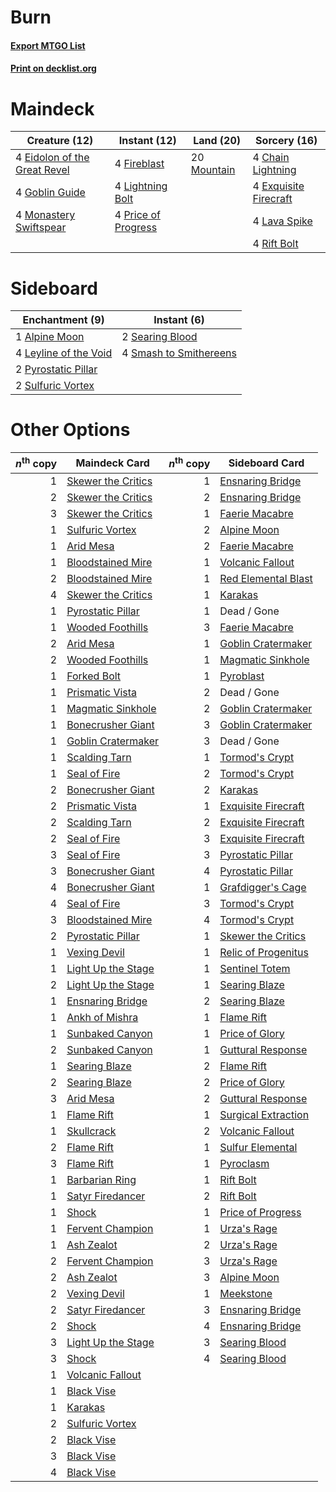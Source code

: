 # Burn

#### [Export MTGO List](../collection/Burn/Burn.txt)
#### [Print on decklist.org](http://decklist.org/?deckmain=4%09Chain%20Lightning%0A4%09Eidolon%20of%20the%20Great%20Revel%0A4%09Exquisite%20Firecraft%0A4%09Fireblast%0A4%09Goblin%20Guide%0A4%09Lava%20Spike%0A4%09Lightning%20Bolt%0A4%09Monastery%20Swiftspear%0A20%09Mountain%0A4%09Price%20of%20Progress%0A4%09Rift%20Bolt&deckside=1%09Alpine%20Moon%0A4%09Leyline%20of%20the%20Void%0A2%09Pyrostatic%20Pillar%0A2%09Searing%20Blood%0A4%09Smash%20to%20Smithereens%0A2%09Sulfuric%20Vortex)
# Maindeck

|                                             Creature (12)                                             |                                         Instant (12)                                         |                                      Land (20)                                       |                                          Sorcery (16)                                          |
|-------------------------------------------------------------------------------------------------------|----------------------------------------------------------------------------------------------|--------------------------------------------------------------------------------------|------------------------------------------------------------------------------------------------|
|4 [Eidolon of the Great Revel](http://gatherer.wizards.com/Pages/Card/Details.aspx?multiverseid=442117)|4 [Fireblast](http://gatherer.wizards.com/Pages/Card/Details.aspx?multiverseid=189239)        |20 [Mountain](http://gatherer.wizards.com/Pages/Card/Details.aspx?multiverseid=439859)|4 [Chain Lightning](http://gatherer.wizards.com/Pages/Card/Details.aspx?multiverseid=446139)    |
|4 [Goblin Guide](http://gatherer.wizards.com/Pages/Card/Details.aspx?multiverseid=425921)              |4 [Lightning Bolt](http://gatherer.wizards.com/Pages/Card/Details.aspx?multiverseid=806)      |                                                                                      |4 [Exquisite Firecraft](http://gatherer.wizards.com/Pages/Card/Details.aspx?multiverseid=398513)|
|4 [Monastery Swiftspear](http://gatherer.wizards.com/Pages/Card/Details.aspx?multiverseid=438706)      |4 [Price of Progress](http://gatherer.wizards.com/Pages/Card/Details.aspx?multiverseid=413683)|                                                                                      |4 [Lava Spike](http://gatherer.wizards.com/Pages/Card/Details.aspx?multiverseid=79084)          |
|                                                                                                       |                                                                                              |                                                                                      |4 [Rift Bolt](http://gatherer.wizards.com/Pages/Card/Details.aspx?multiverseid=426589)          |


# Sideboard

|                                        Enchantment (9)                                         |                                           Instant (6)                                           |
|------------------------------------------------------------------------------------------------|-------------------------------------------------------------------------------------------------|
|1 [Alpine Moon](http://gatherer.wizards.com/Pages/Card/Details.aspx?multiverseid=447264)        |2 [Searing Blood](http://gatherer.wizards.com/Pages/Card/Details.aspx?multiverseid=378483)       |
|4 [Leyline of the Void](http://gatherer.wizards.com/Pages/Card/Details.aspx?multiverseid=107682)|4 [Smash to Smithereens](http://gatherer.wizards.com/Pages/Card/Details.aspx?multiverseid=397795)|
|2 [Pyrostatic Pillar](http://gatherer.wizards.com/Pages/Card/Details.aspx?multiverseid=44290)   |                                                                                                 |
|2 [Sulfuric Vortex](http://gatherer.wizards.com/Pages/Card/Details.aspx?multiverseid=382379)    |                                                                                                 |


# Other Options

|*n*<sup>th</sup> copy|                                        Maindeck Card                                        |*n*<sup>th</sup> copy|                                        Sideboard Card                                        |
|--------------------:|---------------------------------------------------------------------------------------------|--------------------:|----------------------------------------------------------------------------------------------|
|                    1|[Skewer the Critics](http://gatherer.wizards.com/Pages/Card/Details.aspx?multiverseid=457259)|                    1|[Ensnaring Bridge](http://gatherer.wizards.com/Pages/Card/Details.aspx?multiverseid=15866)    |
|                    2|[Skewer the Critics](http://gatherer.wizards.com/Pages/Card/Details.aspx?multiverseid=457259)|                    2|[Ensnaring Bridge](http://gatherer.wizards.com/Pages/Card/Details.aspx?multiverseid=15866)    |
|                    3|[Skewer the Critics](http://gatherer.wizards.com/Pages/Card/Details.aspx?multiverseid=457259)|                    1|[Faerie Macabre](http://gatherer.wizards.com/Pages/Card/Details.aspx?multiverseid=201822)     |
|                    1|[Sulfuric Vortex](http://gatherer.wizards.com/Pages/Card/Details.aspx?multiverseid=382379)   |                    2|[Alpine Moon](http://gatherer.wizards.com/Pages/Card/Details.aspx?multiverseid=447264)        |
|                    1|[Arid Mesa](http://gatherer.wizards.com/Pages/Card/Details.aspx?multiverseid=405092)         |                    2|[Faerie Macabre](http://gatherer.wizards.com/Pages/Card/Details.aspx?multiverseid=201822)     |
|                    1|[Bloodstained Mire](http://gatherer.wizards.com/Pages/Card/Details.aspx?multiverseid=405094) |                    1|[Volcanic Fallout](http://gatherer.wizards.com/Pages/Card/Details.aspx?multiverseid=220512)   |
|                    2|[Bloodstained Mire](http://gatherer.wizards.com/Pages/Card/Details.aspx?multiverseid=405094) |                    1|[Red Elemental Blast](http://gatherer.wizards.com/Pages/Card/Details.aspx?multiverseid=814)   |
|                    4|[Skewer the Critics](http://gatherer.wizards.com/Pages/Card/Details.aspx?multiverseid=457259)|                    1|[Karakas](http://gatherer.wizards.com/Pages/Card/Details.aspx?multiverseid=413782)            |
|                    1|[Pyrostatic Pillar](http://gatherer.wizards.com/Pages/Card/Details.aspx?multiverseid=44290)  |                    1|Dead / Gone                                                                                   |
|                    1|[Wooded Foothills](http://gatherer.wizards.com/Pages/Card/Details.aspx?multiverseid=405116)  |                    3|[Faerie Macabre](http://gatherer.wizards.com/Pages/Card/Details.aspx?multiverseid=201822)     |
|                    2|[Arid Mesa](http://gatherer.wizards.com/Pages/Card/Details.aspx?multiverseid=405092)         |                    1|[Goblin Cratermaker](http://gatherer.wizards.com/Pages/Card/Details.aspx?multiverseid=452853) |
|                    2|[Wooded Foothills](http://gatherer.wizards.com/Pages/Card/Details.aspx?multiverseid=405116)  |                    1|[Magmatic Sinkhole](http://gatherer.wizards.com/Pages/Card/Details.aspx?multiverseid=464084)  |
|                    1|[Forked Bolt](http://gatherer.wizards.com/Pages/Card/Details.aspx?multiverseid=401702)       |                    1|[Pyroblast](http://gatherer.wizards.com/Pages/Card/Details.aspx?multiverseid=4083)            |
|                    1|[Prismatic Vista](http://gatherer.wizards.com/Pages/Card/Details.aspx?multiverseid=464193)   |                    2|Dead / Gone                                                                                   |
|                    1|[Magmatic Sinkhole](http://gatherer.wizards.com/Pages/Card/Details.aspx?multiverseid=464084) |                    2|[Goblin Cratermaker](http://gatherer.wizards.com/Pages/Card/Details.aspx?multiverseid=452853) |
|                    1|[Bonecrusher Giant](http://gatherer.wizards.com/Pages/Card/Details.aspx?multiverseid=473077) |                    3|[Goblin Cratermaker](http://gatherer.wizards.com/Pages/Card/Details.aspx?multiverseid=452853) |
|                    1|[Goblin Cratermaker](http://gatherer.wizards.com/Pages/Card/Details.aspx?multiverseid=452853)|                    3|Dead / Gone                                                                                   |
|                    1|[Scalding Tarn](http://gatherer.wizards.com/Pages/Card/Details.aspx?multiverseid=405107)     |                    1|[Tormod's Crypt](http://gatherer.wizards.com/Pages/Card/Details.aspx?multiverseid=389723)     |
|                    1|[Seal of Fire](http://gatherer.wizards.com/Pages/Card/Details.aspx?multiverseid=185817)      |                    2|[Tormod's Crypt](http://gatherer.wizards.com/Pages/Card/Details.aspx?multiverseid=389723)     |
|                    2|[Bonecrusher Giant](http://gatherer.wizards.com/Pages/Card/Details.aspx?multiverseid=473077) |                    2|[Karakas](http://gatherer.wizards.com/Pages/Card/Details.aspx?multiverseid=413782)            |
|                    2|[Prismatic Vista](http://gatherer.wizards.com/Pages/Card/Details.aspx?multiverseid=464193)   |                    1|[Exquisite Firecraft](http://gatherer.wizards.com/Pages/Card/Details.aspx?multiverseid=398513)|
|                    2|[Scalding Tarn](http://gatherer.wizards.com/Pages/Card/Details.aspx?multiverseid=405107)     |                    2|[Exquisite Firecraft](http://gatherer.wizards.com/Pages/Card/Details.aspx?multiverseid=398513)|
|                    2|[Seal of Fire](http://gatherer.wizards.com/Pages/Card/Details.aspx?multiverseid=185817)      |                    3|[Exquisite Firecraft](http://gatherer.wizards.com/Pages/Card/Details.aspx?multiverseid=398513)|
|                    3|[Seal of Fire](http://gatherer.wizards.com/Pages/Card/Details.aspx?multiverseid=185817)      |                    3|[Pyrostatic Pillar](http://gatherer.wizards.com/Pages/Card/Details.aspx?multiverseid=44290)   |
|                    3|[Bonecrusher Giant](http://gatherer.wizards.com/Pages/Card/Details.aspx?multiverseid=473077) |                    4|[Pyrostatic Pillar](http://gatherer.wizards.com/Pages/Card/Details.aspx?multiverseid=44290)   |
|                    4|[Bonecrusher Giant](http://gatherer.wizards.com/Pages/Card/Details.aspx?multiverseid=473077) |                    1|[Grafdigger's Cage](http://gatherer.wizards.com/Pages/Card/Details.aspx?multiverseid=278452)  |
|                    4|[Seal of Fire](http://gatherer.wizards.com/Pages/Card/Details.aspx?multiverseid=185817)      |                    3|[Tormod's Crypt](http://gatherer.wizards.com/Pages/Card/Details.aspx?multiverseid=389723)     |
|                    3|[Bloodstained Mire](http://gatherer.wizards.com/Pages/Card/Details.aspx?multiverseid=405094) |                    4|[Tormod's Crypt](http://gatherer.wizards.com/Pages/Card/Details.aspx?multiverseid=389723)     |
|                    2|[Pyrostatic Pillar](http://gatherer.wizards.com/Pages/Card/Details.aspx?multiverseid=44290)  |                    1|[Skewer the Critics](http://gatherer.wizards.com/Pages/Card/Details.aspx?multiverseid=457259) |
|                    1|[Vexing Devil](http://gatherer.wizards.com/Pages/Card/Details.aspx?multiverseid=278257)      |                    1|[Relic of Progenitus](http://gatherer.wizards.com/Pages/Card/Details.aspx?multiverseid=174824)|
|                    1|[Light Up the Stage](http://gatherer.wizards.com/Pages/Card/Details.aspx?multiverseid=457251)|                    1|[Sentinel Totem](http://gatherer.wizards.com/Pages/Card/Details.aspx?multiverseid=435404)     |
|                    2|[Light Up the Stage](http://gatherer.wizards.com/Pages/Card/Details.aspx?multiverseid=457251)|                    1|[Searing Blaze](http://gatherer.wizards.com/Pages/Card/Details.aspx?multiverseid=270873)      |
|                    1|[Ensnaring Bridge](http://gatherer.wizards.com/Pages/Card/Details.aspx?multiverseid=15866)   |                    2|[Searing Blaze](http://gatherer.wizards.com/Pages/Card/Details.aspx?multiverseid=270873)      |
|                    1|[Ankh of Mishra](http://gatherer.wizards.com/Pages/Card/Details.aspx?multiverseid=598)       |                    1|[Flame Rift](http://gatherer.wizards.com/Pages/Card/Details.aspx?multiverseid=22290)          |
|                    1|[Sunbaked Canyon](http://gatherer.wizards.com/Pages/Card/Details.aspx?multiverseid=464196)   |                    1|[Price of Glory](http://gatherer.wizards.com/Pages/Card/Details.aspx?multiverseid=29973)      |
|                    2|[Sunbaked Canyon](http://gatherer.wizards.com/Pages/Card/Details.aspx?multiverseid=464196)   |                    1|[Guttural Response](http://gatherer.wizards.com/Pages/Card/Details.aspx?multiverseid=426628)  |
|                    1|[Searing Blaze](http://gatherer.wizards.com/Pages/Card/Details.aspx?multiverseid=270873)     |                    2|[Flame Rift](http://gatherer.wizards.com/Pages/Card/Details.aspx?multiverseid=22290)          |
|                    2|[Searing Blaze](http://gatherer.wizards.com/Pages/Card/Details.aspx?multiverseid=270873)     |                    2|[Price of Glory](http://gatherer.wizards.com/Pages/Card/Details.aspx?multiverseid=29973)      |
|                    3|[Arid Mesa](http://gatherer.wizards.com/Pages/Card/Details.aspx?multiverseid=405092)         |                    2|[Guttural Response](http://gatherer.wizards.com/Pages/Card/Details.aspx?multiverseid=426628)  |
|                    1|[Flame Rift](http://gatherer.wizards.com/Pages/Card/Details.aspx?multiverseid=22290)         |                    1|[Surgical Extraction](http://gatherer.wizards.com/Pages/Card/Details.aspx?multiverseid=397706)|
|                    1|[Skullcrack](http://gatherer.wizards.com/Pages/Card/Details.aspx?multiverseid=366238)        |                    2|[Volcanic Fallout](http://gatherer.wizards.com/Pages/Card/Details.aspx?multiverseid=220512)   |
|                    2|[Flame Rift](http://gatherer.wizards.com/Pages/Card/Details.aspx?multiverseid=22290)         |                    1|[Sulfur Elemental](http://gatherer.wizards.com/Pages/Card/Details.aspx?multiverseid=122416)   |
|                    3|[Flame Rift](http://gatherer.wizards.com/Pages/Card/Details.aspx?multiverseid=22290)         |                    1|[Pyroclasm](http://gatherer.wizards.com/Pages/Card/Details.aspx?multiverseid=129801)          |
|                    1|[Barbarian Ring](http://gatherer.wizards.com/Pages/Card/Details.aspx?multiverseid=29906)     |                    1|[Rift Bolt](http://gatherer.wizards.com/Pages/Card/Details.aspx?multiverseid=426589)          |
|                    1|[Satyr Firedancer](http://gatherer.wizards.com/Pages/Card/Details.aspx?multiverseid=378480)  |                    2|[Rift Bolt](http://gatherer.wizards.com/Pages/Card/Details.aspx?multiverseid=426589)          |
|                    1|[Shock](http://gatherer.wizards.com/Pages/Card/Details.aspx?multiverseid=129732)             |                    1|[Price of Progress](http://gatherer.wizards.com/Pages/Card/Details.aspx?multiverseid=413683)  |
|                    1|[Fervent Champion](http://gatherer.wizards.com/Pages/Card/Details.aspx?multiverseid=473086)  |                    1|[Urza's Rage](http://gatherer.wizards.com/Pages/Card/Details.aspx?multiverseid=405430)        |
|                    1|[Ash Zealot](http://gatherer.wizards.com/Pages/Card/Details.aspx?multiverseid=253623)        |                    2|[Urza's Rage](http://gatherer.wizards.com/Pages/Card/Details.aspx?multiverseid=405430)        |
|                    2|[Fervent Champion](http://gatherer.wizards.com/Pages/Card/Details.aspx?multiverseid=473086)  |                    3|[Urza's Rage](http://gatherer.wizards.com/Pages/Card/Details.aspx?multiverseid=405430)        |
|                    2|[Ash Zealot](http://gatherer.wizards.com/Pages/Card/Details.aspx?multiverseid=253623)        |                    3|[Alpine Moon](http://gatherer.wizards.com/Pages/Card/Details.aspx?multiverseid=447264)        |
|                    2|[Vexing Devil](http://gatherer.wizards.com/Pages/Card/Details.aspx?multiverseid=278257)      |                    1|[Meekstone](http://gatherer.wizards.com/Pages/Card/Details.aspx?multiverseid=628)             |
|                    2|[Satyr Firedancer](http://gatherer.wizards.com/Pages/Card/Details.aspx?multiverseid=378480)  |                    3|[Ensnaring Bridge](http://gatherer.wizards.com/Pages/Card/Details.aspx?multiverseid=15866)    |
|                    2|[Shock](http://gatherer.wizards.com/Pages/Card/Details.aspx?multiverseid=129732)             |                    4|[Ensnaring Bridge](http://gatherer.wizards.com/Pages/Card/Details.aspx?multiverseid=15866)    |
|                    3|[Light Up the Stage](http://gatherer.wizards.com/Pages/Card/Details.aspx?multiverseid=457251)|                    3|[Searing Blood](http://gatherer.wizards.com/Pages/Card/Details.aspx?multiverseid=378483)      |
|                    3|[Shock](http://gatherer.wizards.com/Pages/Card/Details.aspx?multiverseid=129732)             |                    4|[Searing Blood](http://gatherer.wizards.com/Pages/Card/Details.aspx?multiverseid=378483)      |
|                    1|[Volcanic Fallout](http://gatherer.wizards.com/Pages/Card/Details.aspx?multiverseid=220512)  |                     |                                                                                              |
|                    1|[Black Vise](http://gatherer.wizards.com/Pages/Card/Details.aspx?multiverseid=601)           |                     |                                                                                              |
|                    1|[Karakas](http://gatherer.wizards.com/Pages/Card/Details.aspx?multiverseid=413782)           |                     |                                                                                              |
|                    2|[Sulfuric Vortex](http://gatherer.wizards.com/Pages/Card/Details.aspx?multiverseid=382379)   |                     |                                                                                              |
|                    2|[Black Vise](http://gatherer.wizards.com/Pages/Card/Details.aspx?multiverseid=601)           |                     |                                                                                              |
|                    3|[Black Vise](http://gatherer.wizards.com/Pages/Card/Details.aspx?multiverseid=601)           |                     |                                                                                              |
|                    4|[Black Vise](http://gatherer.wizards.com/Pages/Card/Details.aspx?multiverseid=601)           |                     |                                                                                              |

